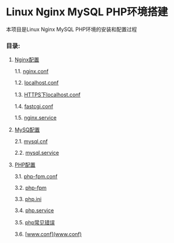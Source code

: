 Linux Nginx MySQL PHP环境搭建
==================================

本项目是Linux Nginx MySQL PHP环境的安装和配置过程

### 目录:

1. [Nginx配置](Nginx/nginx.md)

    1.1. [nginx.conf](Nginx/nginx.conf)

    1.2. [localhost.conf](Nginx/localhost.conf)

    1.3. [HTTPS下localhost.conf](Nginx/localhost(https).conf)

    1.4. [fastcgi.conf](Nginx/fastcgi.conf)

    1.5. [nginx.service](Nginx/nginx.service)


2. [MySQ配置](MySQL/mysql.md)

    2.1. [mysql.cnf](MySQL/mysql.cnf)

    2.2. [mysql.service](MySQL/mysql.service)


3. [PHP配置](PHP/php.md)

    3.1. [php-fpm.conf](PHP/php-fpm.conf)

    3.2. [php-fpm](PHP/php-fpm)

    3.3. [php.ini](PHP/php.ini)

    3.4. [php.service](PHP/php.service)

    3.5. [php常见错误](PHP/php常见错误.txt)
    
    3.6. [www.conf](www.conf)

